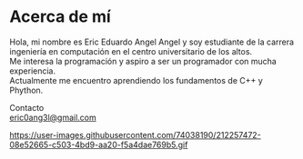 # Acerca de mí
Hola, mi nombre es Eric Eduardo Angel Angel y soy estudiante de la carrera ingeniería en computación en el centro universitario de los altos.  
Me interesa la programación y aspiro a ser un programador con mucha experiencia.  
Actualmente me encuentro aprendiendo los fundamentos de C++ y Phython.  

Contacto  
eric0ang3l@gmail.com

https://user-images.githubusercontent.com/74038190/212257472-08e52665-c503-4bd9-aa20-f5a4dae769b5.gif  
<!---
EricAngel1/EricAngel1 is a ✨ special ✨ repository because its `README.md` (this file) appears on your GitHub profile.
You can click the Preview link to take a look at your changes.
--->
